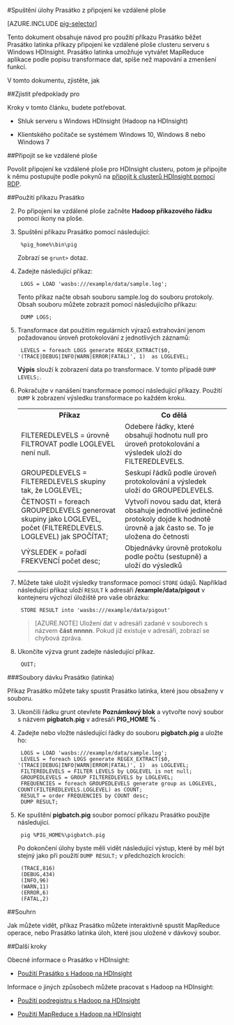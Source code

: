 <properties
   pageTitle="Použití Hadoop Prasátko s Vzdálená plocha v HDInsight | Microsoft Azure"
   description="Zjistěte, jak pomocí příkazu Prasátko spuštění Prasátko latinka příkazy z připojení ke vzdálené ploše serveru s Windows Hadoop clusteru v HDInsight."
   services="hdinsight"
   documentationCenter=""
   authors="Blackmist"
   manager="jhubbard"
   editor="cgronlun"
    tags="azure-portal"/>

<tags
   ms.service="hdinsight"
   ms.devlang="na"
   ms.topic="article"
   ms.tgt_pltfrm="na"
   ms.workload="big-data"
   ms.date="10/11/2016"
   ms.author="larryfr"/>

#<a name="run-pig-jobs-from-a-remote-desktop-connection"></a>Spuštění úlohy Prasátko z připojení ke vzdálené ploše

[AZURE.INCLUDE [pig-selector](../../includes/hdinsight-selector-use-pig.md)]

Tento dokument obsahuje návod pro použití příkazu Prasátko běžet Prasátko latinka příkazy připojení ke vzdálené ploše clusteru serveru s Windows HDInsight. Prasátko latinka umožňuje vytvářet MapReduce aplikace podle popisu transformace dat, spíše než mapování a zmenšení funkcí.

V tomto dokumentu, zjistěte, jak

##<a id="prereq"></a>Zjistit předpoklady pro

Kroky v tomto článku, budete potřebovat.

* Shluk serveru s Windows HDInsight (Hadoop na HDInsight)

* Klientského počítače se systémem Windows 10, Windows 8 nebo Windows 7

##<a id="connect"></a>Připojit se ke vzdálené ploše

Povolit připojení ke vzdálené ploše pro HDInsight clusteru, potom je připojíte k němu postupujte podle pokynů na [připojit k clusterů HDInsight pomocí RDP](hdinsight-administer-use-management-portal.md#rdp).

##<a id="pig"></a>Použití příkazu Prasátko

2. Po připojení ke vzdálené ploše začněte **Hadoop příkazového řádku** pomocí ikony na ploše.

2. Spuštění příkazu Prasátko pomocí následující:

        %pig_home%\bin\pig

    Zobrazí se `grunt>` dotaz.

3. Zadejte následující příkaz:

        LOGS = LOAD 'wasbs:///example/data/sample.log';

    Tento příkaz načte obsah souboru sample.log do souboru protokoly. Obsah souboru můžete zobrazit pomocí následujícího příkazu:

        DUMP LOGS;

4. Transformace dat použitím regulárních výrazů extrahování jenom požadovanou úroveň protokolování z jednotlivých záznamů:

        LEVELS = foreach LOGS generate REGEX_EXTRACT($0, '(TRACE|DEBUG|INFO|WARN|ERROR|FATAL)', 1)  as LOGLEVEL;

    **Výpis** slouží k zobrazení data po transformace. V tomto případě `DUMP LEVELS;`.

5. Pokračujte v nanášení transformace pomocí následující příkazy. Použití `DUMP` k zobrazení výsledku transformace po každém kroku.

    <table>
    <tr>
    <th>Příkaz</th><th>Co dělá</th>
    </tr>
    <tr>
    <td>FILTEREDLEVELS = úrovně FILTROVAT podle LOGLEVEL není null.</td><td>Odebere řádky, které obsahují hodnotu null pro úroveň protokolování a výsledek uloží do FILTEREDLEVELS.</td>
    </tr>
    <tr>
    <td>GROUPEDLEVELS = FILTEREDLEVELS skupiny tak, že LOGLEVEL;</td><td>Seskupí řádků podle úroveň protokolování a výsledek uloží do GROUPEDLEVELS.</td>
    </tr>
    <tr>
    <td>ČETNOSTI = foreach GROUPEDLEVELS generovat skupiny jako LOGLEVEL, počet (FILTEREDLEVELS. LOGLEVEL) jak SPOČÍTAT;</td><td>Vytvoří novou sadu dat, která obsahuje jednotlivé jedinečné protokoly dojde k hodnotě úrovně a jak často se. To je uložena do četnosti</td>
    </tr>
    <tr>
    <td>VÝSLEDEK = pořadí FREKVENCÍ počet desc;</td><td>Objednávky úrovně protokolu podle počtu (sestupně) a uloží do výsledků</td>
    </tr>
    </table>

6. Můžete také uložit výsledky transformace pomocí `STORE` údajů. Například následující příkaz uloží `RESULT` k adresáři **/example/data/pigout** v kontejneru výchozí úložiště pro vaše obrázku:

        STORE RESULT into 'wasbs:///example/data/pigout'

    > [AZURE.NOTE] Uložení dat v adresáři zadané v souborech s názvem **část nnnnn**. Pokud již existuje v adresáři, zobrazí se chybová zpráva.

7. Ukončíte výzva grunt zadejte následující příkaz.

        QUIT;

###<a name="pig-latin-batch-files"></a>Soubory dávku Prasátko (latinka)

Příkaz Prasátko můžete taky spustit Prasátko latinka, které jsou obsaženy v souboru.

3. Ukončili řádku grunt otevřete **Poznámkový blok** a vytvořte nový soubor s názvem **pigbatch.pig** v adresáři **PIG_HOME %** .

4. Zadejte nebo vložte následující řádky do souboru **pigbatch.pig** a uložte ho:

        LOGS = LOAD 'wasbs:///example/data/sample.log';
        LEVELS = foreach LOGS generate REGEX_EXTRACT($0, '(TRACE|DEBUG|INFO|WARN|ERROR|FATAL)', 1)  as LOGLEVEL;
        FILTEREDLEVELS = FILTER LEVELS by LOGLEVEL is not null;
        GROUPEDLEVELS = GROUP FILTEREDLEVELS by LOGLEVEL;
        FREQUENCIES = foreach GROUPEDLEVELS generate group as LOGLEVEL, COUNT(FILTEREDLEVELS.LOGLEVEL) as COUNT;
        RESULT = order FREQUENCIES by COUNT desc;
        DUMP RESULT;

5. Ke spuštění **pigbatch.pig** soubor pomocí příkazu Prasátko použijte následující.

        pig %PIG_HOME%\pigbatch.pig

    Po dokončení úlohy byste měli vidět následující výstup, které by měl být stejný jako při použití `DUMP RESULT;` v předchozích krocích:

        (TRACE,816)
        (DEBUG,434)
        (INFO,96)
        (WARN,11)
        (ERROR,6)
        (FATAL,2)

##<a id="summary"></a>Souhrn

Jak můžete vidět, příkaz Prasátko můžete interaktivně spustit MapReduce operace, nebo Prasátko latinka úloh, které jsou uložené v dávkový soubor.

##<a id="nextsteps"></a>Další kroky

Obecné informace o Prasátko v HDInsight:

* [Použití Prasátko s Hadoop na HDInsight](hdinsight-use-pig.md)

Informace o jiných způsobech můžete pracovat s Hadoop na HDInsight:

* [Použití podregistru s Hadoop na HDInsight](hdinsight-use-hive.md)

* [Použití MapReduce s Hadoop na HDInsight](hdinsight-use-mapreduce.md)
